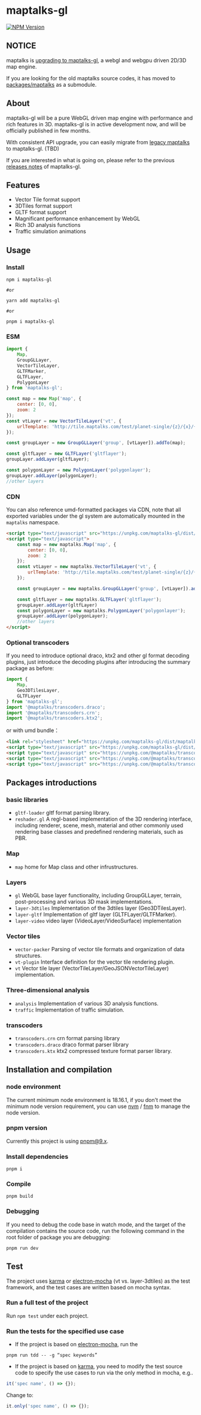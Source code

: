 # maptalks-gl

[![NPM Version](https://img.shields.io/npm/v/maptalks-gl.svg)](https://github.com/maptalks/maptalks.js)

## NOTICE

maptalks is [upgrading to maptalks-gl](https://github.com/maptalks/maptalks.js/issues/2471), a webgl and webgpu driven 2D/3D map engine.

If you are looking for the old maptalks source codes, it has moved to [packages/maptalks](https://github.com/maptalks/maptalks.js/tree/master/packages/maptalks) as a submodule.

## About

maptalks-gl will be a pure WebGL driven map engine with performance and rich features in 3D. maptalks-gl is in active development now, and will be officially published in few months.

With consistent API upgrade, you can easily migrate from [legacy maptalks](https://github.com/maptalks/maptalks-canvas) to maptalks-gl. (TBD)

If you are interested in what is going on, please refer to the previous [releases notes](https://github.com/fuzhenn/maptalks-gl-layers/releases/) of maptalks-gl.

## Features

* Vector Tile format support
* 3DTiles format support
* GLTF format support
* Magnificant performance enhancement by WebGL
* Rich 3D analysis functions
* Traffic simulation animations

## Usage

### Install

```shell
npm i maptalks-gl

#or

yarn add maptalks-gl

#or

pnpm i maptalks-gl
```

### ESM

```js
import {
    Map,
    GroupGLLayer,
    VectorTileLayer,
    GLTFMarker,
    GLTFLayer,
    PolygonLayer
} from 'maptalks-gl';

const map = new Map('map', {
    center: [0, 0],
    zoom: 2
});
const vtLayer = new VectorTileLayer('vt', {
    urlTemplate: 'http://tile.maptalks.com/test/planet-single/{z}/{x}/{y}.mvt'
});

const groupLayer = new GroupGLLayer('group', [vtLayer]).addTo(map);

const gltfLayer = new GLTFLayer('gltflayer');
groupLayer.addLayer(gltfLayer);

const polygonLayer = new PolygonLayer('polygonlayer');
groupLayer.addLayer(polygonLayer);
//other layers
```

### CDN

You can also reference umd-formatted packages via CDN, note that all exported variables under the gl system are automatically mounted in the `maptalks` namespace.

```html
<script type="text/javascript" src="https://unpkg.com/maptalks-gl/dist/maptalks-gl.js"></script>
<script type="text/javascript">
    const map = new maptalks.Map('map', {
        center: [0, 0],
        zoom: 2
    });
    const vtLayer = new maptalks.VectorTileLayer('vt', {
        urlTemplate: 'http://tile.maptalks.com/test/planet-single/{z}/{x}/{y}.mvt'
    });

    const groupLayer = new maptalks.GroupGLLayer('group', [vtLayer]).addTo(map);

    const gltfLayer = new maptalks.GLTFLayer('gltflayer');
    groupLayer.addLayer(gltfLayer)
    const polygonLayer = new maptalks.PolygonLayer('polygonlayer');
    groupLayer.addLayer(polygonLayer);
    //other layers
</script>
```

### Optional transcoders

If you need to introduce optional draco, ktx2 and other gl format decoding plugins, just introduce the decoding plugins after introducing the summary package as before:

```js
import {
    Map,
    Geo3DTilesLayer,
    GLTFLayer
} from 'maptalks-gl';
import '@maptalks/transcoders.draco';
import '@maptalks/transcoders.crn';
import '@maptalks/transcoders.ktx2';
```

or with umd bundle：

```html
<link rel="stylesheet" href="https://unpkg.com/maptalks-gl/dist/maptalks-gl.css">
<script type="text/javascript" src="https://unpkg.com/maptalks-gl/dist/maptalks-gl.js"></script>
<script type="text/javascript" src="https://unpkg.com/@maptalks/transcoders.draco/dist/transcoders.draco.js"></script>
<script type="text/javascript" src="https://unpkg.com/@maptalks/transcoders.crn/dist/transcoders.crn.js"></script>
<script type="text/javascript" src="https://unpkg.com/@maptalks/transcoders.ktx2/dist/transcoders.ktx2.js"></script>
```

## Packages introductions

### basic libraries
* `gltf-loader` gltf format parsing library.
* `reshader.gl` A regl-based implementation of the 3D rendering interface, including renderer, scene, mesh, material and other commonly used rendering base classes and predefined rendering materials, such as PBR.

### Map

* `map` home for Map class and other infrustructures.

### Layers
* `gl` WebGL base layer functionality, including GroupGLLayer, terrain, post-processing and various 3D mask implementations.
* `layer-3dtiles` Implementation of the 3dtiles layer (Geo3DTilesLayer).
* `layer-gltf` Implementation of gltf layer (GLTFLayer/GLTFMarker).
* `layer-video` video layer (VideoLayer/VideoSurface) implementation

### Vector tiles
* `vector-packer` Parsing of vector tile formats and organization of data structures.
* `vt-plugin` Interface definition for the vector tile rendering plugin.
* `vt` Vector tile layer (VectorTileLayer/GeoJSONVectorTileLayer) implementation.

### Three-dimensional analysis
* `analysis` Implementation of various 3D analysis functions.
* `traffic` Implementation of traffic simulation.

### transcoders
* `transcoders.crn` crn format parsing library
* `transcoders.draco` draco format parser library
* `transcoders.ktx` ktx2 compressed texture format parser library.

## Installation and compilation

### node environment

The current minimum node environment is 18.16.1, if you don't meet the minimum node version requirement, you can use [nvm](https://github.com/nvm-sh/nvm) / [fnm](https://fnm.vercel.app/) to manage the node version.

### pnpm version

Currently this project is using pnpm@9.x.

### Install dependencies

```shell
pnpm i
```

### Compile

```shell
pnpm build
```

### Debugging

If you need to debug the code base in watch mode, and the target of the compilation contains the source code, run the following command in the root folder of package you are debugging:

```shell
pnpm run dev
```

## Test

The project uses [karma](https://karma-runner.github.io/latest/index.html) or [electron-mocha](https://github.com/jprichardson/electron-mocha) (vt vs. layer-3dtiles) as the test framework, and the test cases are written based on mocha syntax.


### Run a full test of the project

Run ``npm test`` under each project.

### Run the tests for the specified use case

* If the project is based on [electron-mocha](https://github.com/jprichardson/electron-mocha), run the

```shell
pnpm run tdd -- -g “spec keywords”
```

* If the project is based on [karma](https://karma-runner.github.io/latest/index.html), you need to modify the test source code to specify the use cases to run via the only method in mocha, e.g..

```js
it('spec name', () => {});
```

Change to:

```js
it.only('spec name', () => {});
```
